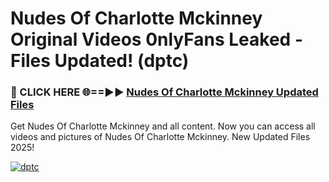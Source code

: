 # Nudes Of Charlotte Mckinney Original Videos 0nlyFans Leaked - Files Updated! (dptc)

<h3>🔴 CLICK HERE 🌐==►► <a href="https://tinyurl.com/4mcuefdz" rel="nofollow">Nudes Of Charlotte Mckinney Updated Files</a></h3>

Get Nudes Of Charlotte Mckinney and all content. Now you can access all videos and pictures of Nudes Of Charlotte Mckinney. New Updated Files 2025!

[![dptc](https://i.imgur.com/StAQSOY.gif)](https://tinyurl.com/4mcuefdz)
